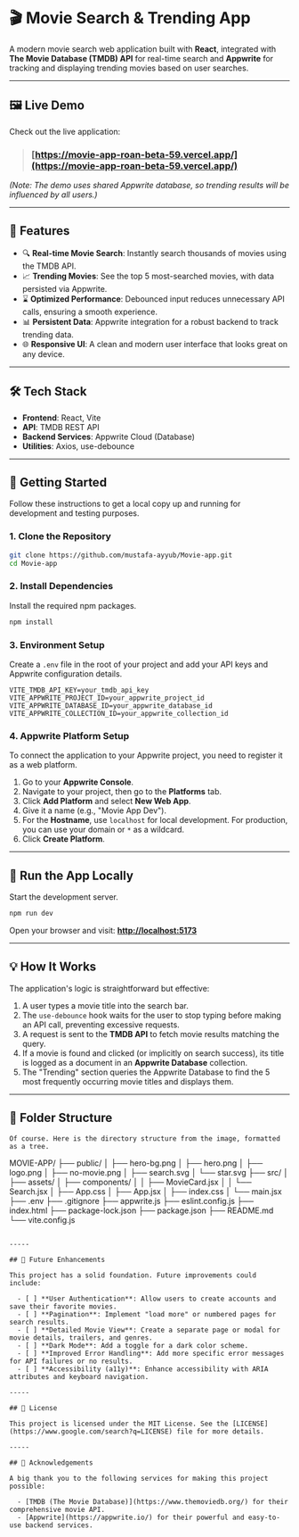 # 🎬 Movie Search & Trending App

[](https://reactjs.org/)
[](https://vitejs.dev/)
[](https://appwrite.io/)
[](https://opensource.org/licenses/MIT)

A modern movie search web application built with **React**, integrated with **The Movie Database (TMDB) API** for real-time search and **Appwrite** for tracking and displaying trending movies based on user searches.

-----

## 🖼️ Live Demo

Check out the live application:

> ### [https://movie-app-roan-beta-59.vercel.app/](https://movie-app-roan-beta-59.vercel.app/)

*(Note: The demo uses shared Appwrite database, so trending results will be influenced by all users.)*

-----

## 🚀 Features

  - 🔍 **Real-time Movie Search**: Instantly search thousands of movies using the TMDB API.
  - 📈 **Trending Movies**: See the top 5 most-searched movies, with data persisted via Appwrite.
  - ⌛ **Optimized Performance**: Debounced input reduces unnecessary API calls, ensuring a smooth experience.
  - 📊 **Persistent Data**: Appwrite integration for a robust backend to track trending data.
  - 🌐 **Responsive UI**: A clean and modern user interface that looks great on any device.

-----

## 🛠️ Tech Stack

  - **Frontend**: React, Vite
  - **API**: TMDB REST API
  - **Backend Services**: Appwrite Cloud (Database)
  - **Utilities**: Axios, use-debounce

-----

## 🔧 Getting Started

Follow these instructions to get a local copy up and running for development and testing purposes.

### 1\. Clone the Repository

```bash
git clone https://github.com/mustafa-ayyub/Movie-app.git
cd Movie-app
```

### 2\. Install Dependencies

Install the required npm packages.

```bash
npm install
```

### 3\. Environment Setup

Create a `.env` file in the root of your project and add your API keys and Appwrite configuration details.

```env
VITE_TMDB_API_KEY=your_tmdb_api_key
VITE_APPWRITE_PROJECT_ID=your_appwrite_project_id
VITE_APPWRITE_DATABASE_ID=your_appwrite_database_id
VITE_APPWRITE_COLLECTION_ID=your_appwrite_collection_id
```

### 4\. Appwrite Platform Setup

To connect the application to your Appwrite project, you need to register it as a web platform.

1.  Go to your **Appwrite Console**.
2.  Navigate to your project, then go to the **Platforms** tab.
3.  Click **Add Platform** and select **New Web App**.
4.  Give it a name (e.g., "Movie App Dev").
5.  For the **Hostname**, use `localhost` for local development. For production, you can use your domain or `*` as a wildcard.
6.  Click **Create Platform**.

-----

## 🧪 Run the App Locally

Start the development server.

```bash
npm run dev
```

Open your browser and visit: **[http://localhost:5173](https://www.google.com/search?q=http://localhost:5173)**

-----

## 💡 How It Works

The application's logic is straightforward but effective:

1.  A user types a movie title into the search bar.
2.  The `use-debounce` hook waits for the user to stop typing before making an API call, preventing excessive requests.
3.  A request is sent to the **TMDB API** to fetch movie results matching the query.
4.  If a movie is found and clicked (or implicitly on search success), its title is logged as a document in an **Appwrite Database** collection.
5.  The "Trending" section queries the Appwrite Database to find the 5 most frequently occurring movie titles and displays them.

-----

## 📂 Folder Structure

```
Of course. Here is the directory structure from the image, formatted as a tree.

```
MOVIE-APP/
├── public/
│   ├── hero-bg.png
│   ├── hero.png
│   ├── logo.png
│   ├── no-movie.png
│   ├── search.svg
│   └── star.svg
├── src/
│   ├── assets/
│   ├── components/
│   │   ├── MovieCard.jsx
│   │   └── Search.jsx
│   ├── App.css
│   ├── App.jsx
│   ├── index.css
│   └── main.jsx
├── .env
├── .gitignore
├── appwrite.js
├── eslint.config.js
├── index.html
├── package-lock.json
├── package.json
├── README.md
└── vite.config.js
```

-----

## 🔮 Future Enhancements

This project has a solid foundation. Future improvements could include:

  - [ ] **User Authentication**: Allow users to create accounts and save their favorite movies.
  - [ ] **Pagination**: Implement "load more" or numbered pages for search results.
  - [ ] **Detailed Movie View**: Create a separate page or modal for movie details, trailers, and genres.
  - [ ] **Dark Mode**: Add a toggle for a dark color scheme.
  - [ ] **Improved Error Handling**: Add more specific error messages for API failures or no results.
  - [ ] **Accessibility (a11y)**: Enhance accessibility with ARIA attributes and keyboard navigation.

-----

## 📝 License

This project is licensed under the MIT License. See the [LICENSE](https://www.google.com/search?q=LICENSE) file for more details.

-----

## 🙌 Acknowledgements

A big thank you to the following services for making this project possible:

  - [TMDB (The Movie Database)](https://www.themoviedb.org/) for their comprehensive movie API.
  - [Appwrite](https://appwrite.io/) for their powerful and easy-to-use backend services.